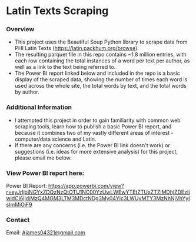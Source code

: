 # Latin Texts Scraping

### Overview
- This project uses the Beautiful Soup Python library to scrape data from PHI Latin Texts (https://latin.packhum.org/browse). 
- The resulting parquet file in this repo contains ~1.8 million entries, with each row containing the total instances of a word per text per author, as well as a link to the text being referred to.
- The Power BI report linked below and included in the repo is a basic display of the scraped data, showing the number of times each word is used across the whole site, the total words by text, and the total words by author.

### Additional Information
- I attempted this project in order to gain familiarity with common web scraping tools, learn how to publish a basic Power BI report, and because it combines two of my vastly different areas of interest - computer/data science and Latin.
- If there are any concerns (i.e. the Power BI link doesn't work) or suggestions (i.e. ideas for more extensive analysis) for this project, please email me below.

### View Power BI report here:
Power BI Report: https://app.powerbi.com/view?r=eyJrIjoiNGYxZDQzNzQtOTU1NC00YzUwLWEwYTEtZTUxZTZiMDhjZDEzIiwidCI6IjdiMzQ4MGM3LTM3MDctNDg3My04Yjc3LWUyMTY3MzNhNjVhYyIsImMiOjF9

### Contact
Email: Ajames04321@gmail.com
